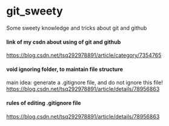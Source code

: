 # git_sweety
Some sweety knowledge and tricks about git and github

#### link of my csdn about using of git and github
https://blog.csdn.net/tsq292978891/article/category/7354765  

#### void ignoring folder, to maintain file structure
main idea: generate a .gitignore file, and do not ignore this file!  
https://blog.csdn.net/tsq292978891/article/details/78956863  

#### rules of editing .gitignore file
https://blog.csdn.net/tsq292978891/article/details/78956863  